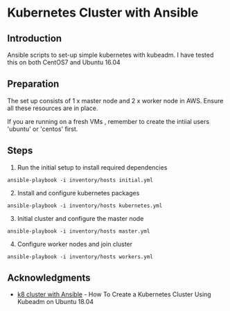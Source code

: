 # Kubernetes Cluster with Ansible

## Introduction
Ansible scripts to set-up simple kubernetes with kubeadm. I have tested this on both CentOS7 and Ubuntu 16.04

## Preparation
The set up consists of 1 x master node and 2 x worker node in AWS. Ensure all these resources are in place.

If you are running on a fresh VMs , remember to create the intiial users 'ubuntu' or 'centos' first.

## Steps

1) Run the initial setup to install required dependencies

```
ansible-playbook -i inventory/hosts initial.yml
```

2) Install and configure kubernetes packages

```
ansible-playbook -i inventory/hosts kubernetes.yml
```

3) Initial cluster and configure the master node

```
ansible-playbook -i inventory/hosts master.yml
```

4) Configure worker nodes and join cluster

```
ansible-playbook -i inventory/hosts workers.yml
```

## Acknowledgments
* [k8 cluster with Ansible](https://www.digitalocean.com/community/tutorials/how-to-create-a-kubernetes-cluster-using-kubeadm-on-ubuntu-18-04/) - How To Create a Kubernetes Cluster Using Kubeadm on Ubuntu 18.04
